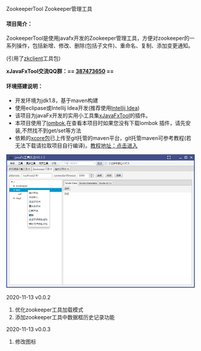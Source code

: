 ZookeeperTool Zookeeper管理工具

#### 项目简介：
ZookeeperTool是使用javafx开发的Zookeeper管理工具，方便对zookeeper的一系列操作，包括新增、修改、删除(包括子文件)、重命名、复制、添加变更通知。

(引用了[zkclient](https://github.com/sgroschupf/zkclient)工具包)

**xJavaFxTool交流QQ群：== [387473650](https://jq.qq.com/?_wv=1027&k=59UDEAD) ==**

#### 环境搭建说明：
- 开发环境为jdk1.8，基于maven构建
- 使用eclipase或Intellij Idea开发(推荐使用[Intellij Idea](https://www.jetbrains.com/?from=xJavaFxTool))
- 该项目为javaFx开发的实用小工具集[xJavaFxTool](https://gitee.com/xwintop/xJavaFxTool)的插件。
- 本项目使用了[lombok](https://projectlombok.org/),在查看本项目时如果您没有下载lombok 插件，请先安装,不然找不到get/set等方法
- 依赖的[xcore包](https://gitee.com/xwintop/xcore)已上传至git托管的maven平台，git托管maven可参考教程(若无法下载请拉取项目自行编译)。[教程地址：点击进入](http://blog.csdn.net/u011747754/article/details/78574026)

![zookeeper工具.png](images/zookeeper工具.png)

2020-11-13 v0.0.2
1. 优化zookeeper工具加载模式
2. 添加zookeeper工具中数据框历史记录功能

2020-11-13 v0.0.3
1. 修改图标